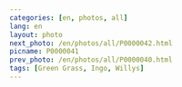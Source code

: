 ```yaml
---
categories: [en, photos, all]
lang: en
layout: photo
next_photo: /en/photos/all/P0000042.html
picname: P0000041
prev_photo: /en/photos/all/P0000040.html
tags: [Green Grass, Ingo, Willys]
---
```

